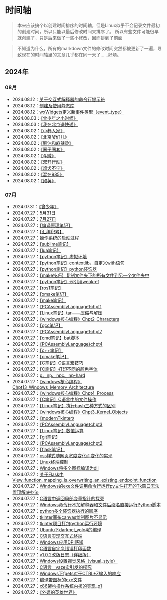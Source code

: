 # 时间轴
> 本来应该搞个以创建时间排序的时间轴，但是Linux似乎不会记录文件最初的创建时间，所以只能以最后修改时间来排序了。
所以有些文件可能很早就创建了，只是后来做了一些小修改，因而排到了前面

> 不知道为什么，所有的markdown文件的修改时间突然都被更新了一遍，导致现在的时间轴里的文章几乎都在同一天了……好烦。


## 2024年

### 08月
- 2024.08.12：[关于交互式解释器的命令行提示符](关于交互式解释器的命令行提示符.html)
- 2024.08.12：[创建及使用静态库](创建及使用静态库.html)
- 2024.08.12：[wxWidgets定义新事件类型（event_type）](wxWidgets定义新事件类型（event_type）.html)
- 2024.08.03：[《曾少年之小时候》](《曾少年之小时候》.html)
- 2024.08.03：[《我在北京送快递》](《我在北京送快递》.html)
- 2024.08.02：[《小巷人家》](《小巷人家》.html)
- 2024.08.02：[《北京爷们儿》](《北京爷们儿》.html)
- 2024.08.02：[《酥油和麻辣烫》](《酥油和麻辣烫》.html)
- 2024.08.02：[《圈子圈套》](《圈子圈套》.html)
- 2024.08.02：[《斗贼》](《斗贼》.html)
- 2024.08.02：[《双开行动》](《双开行动》.html)
- 2024.08.02：[《鸡犬不宁》](《鸡犬不宁》.html)
- 2024.08.02：[《混在985》](《混在985》.html)
- 2024.08.02：[《如英》](《如英》.html)

### 07月
- 2024.07.31：[《曾少年》](《曾少年》.html)
- 2024.07.27：[5月31日](5月31日.html)
- 2024.07.27：[7月27日](7月27日.html)
- 2024.07.27：[【编译原理笔记】](【编译原理笔记】.html)
- 2024.07.27：[【汇编积累】](【汇编积累】.html)
- 2024.07.27：[操作系统的启动过程](操作系统的启动过程.html)
- 2024.07.27：[【sublime笔记】](【sublime笔记】.html)
- 2024.07.27：[【lua笔记】](【lua笔记】.html)
- 2024.07.27：[【python笔记】虚拟环境](【python笔记】虚拟环境.html)
- 2024.07.27：[【python笔记】contextlib，自定义with语句](【python笔记】contextlib，自定义with语句.html)
- 2024.07.27：[【python笔记】python装饰器](【python笔记】python装饰器.html)
- 2024.07.27：[【make技巧】复制文件夹下的所有文件到另一个文件夹中](【make技巧】复制文件夹下的所有文件到另一个文件夹中.html)
- 2024.07.27：[【python笔记】弱引用weakref](【python笔记】弱引用weakref.html)
- 2024.07.27：[【ros1笔记】](【ros1笔记】.html)
- 2024.07.27：[【xmake笔记】](【xmake笔记】.html)
- 2024.07.27：[【make笔记】](【make笔记】.html)
- 2024.07.27：[《PCAssemblyLanguage》chpt1](《PCAssemblyLanguage》chpt1.html)
- 2024.07.27：[【Linux笔记】tar——压缩与解压](【Linux笔记】tar——压缩与解压.html)
- 2024.07.27：[《windows核心编程》Chpt2_Characters](《windows核心编程》Chpt2_Characters.html)
- 2024.07.27：[【gcc笔记】](【gcc笔记】.html)
- 2024.07.27：[《PCAssemblyLanguage》chpt7](《PCAssemblyLanguage》chpt7.html)
- 2024.07.27：[【cmd笔记】bat脚本](【cmd笔记】bat脚本.html)
- 2024.07.27：[《PCAssemblyLanguage》chpt4](《PCAssemblyLanguage》chpt4.html)
- 2024.07.27：[【c++笔记】](【c++笔记】.html)
- 2024.07.27：[【cmake笔记】](【cmake笔记】.html)
- 2024.07.27：[【C笔记】C语言宏技巧](【C笔记】C语言宏技巧.html)
- 2024.07.27：[【C笔记】打印不同的颜色字体](【C笔记】打印不同的颜色字体.html)
- 2024.07.27：[p、np、npc、np-hard](p、np、npc、np-hard.html)
- 2024.07.27：[《windows核心编程》Chpt13_Windows_Memory_Architecture](《windows核心编程》Chpt13_Windows_Memory_Architecture.html)
- 2024.07.27：[《windows核心编程》Chpt4_Process](《windows核心编程》Chpt4_Process.html)
- 2024.07.27：[【C笔记】C语言中的文件操作](【C笔记】C语言中的文件操作.html)
- 2024.07.27：[【Linux笔记】执行bash三种方式的区别](【Linux笔记】执行bash三种方式的区别.html)
- 2024.07.27：[《windows核心编程》Chpt3_Kernel_Objects](《windows核心编程》Chpt3_Kernel_Objects.html)
- 2024.07.27：[《modernTkinter》](《modernTkinter》.html)
- 2024.07.27：[《PCAssemblyLanguage》chpt3](《PCAssemblyLanguage》chpt3.html)
- 2024.07.27：[【Linux笔记】数值运算](【Linux笔记】数值运算.html)
- 2024.07.27：[【git笔记】](【git笔记】.html)
- 2024.07.27：[《PCAssemblyLanguage》chpt2](《PCAssemblyLanguage》chpt2.html)
- 2024.07.27：[【flask笔记】](【flask笔记】.html)
- 2024.07.27：[css样式随网页宽度变化而变化的实现](css样式随网页宽度变化而变化的实现.html)
- 2024.07.27：[Linux终端控制](Linux终端控制.html)
- 2024.07.27：[Windows将多个图标编译为dll](Windows将多个图标编译为dll.html)
- 2024.07.27：[关于Flask中View_function_mapping_is_overwriting_an_existing_endpoint_function](关于Flask中View_function_mapping_is_overwriting_an_existing_endpoint_function.html)
- 2024.07.27：[Windows的exe文件调用命令行运行py文件打开的Tk窗口无法置顶解决办法](Windows的exe文件调用命令行运行py文件打开的Tk窗口无法置顶解决办法.html)
- 2024.07.27：[C语言中返回局部变量指针的探究](C语言中返回局部变量指针的探究.html)
- 2024.07.27：[Windows命令行不加解释器和文件后缀名直接运行Python脚本](Windows命令行不加解释器和文件后缀名直接运行Python脚本.html)
- 2024.07.27：[python多个装饰器执行的顺序](python多个装饰器执行的顺序.html)
- 2024.07.27：[tkinter画布canvas绘制图片不显示](tkinter画布canvas绘制图片不显示.html)
- 2024.07.27：[tkinter项目打包python运行环境](tkinter项目打包python运行环境.html)
- 2024.07.27：[Ubuntu下darknet_yolo4的编译](Ubuntu下darknet_yolo4的编译.html)
- 2024.07.27：[C语言实现交互式终端](C语言实现交互式终端.html)
- 2024.07.27：[Windows应用DPI感知](Windows应用DPI感知.html)
- 2024.07.27：[C语言自定义错误打印函数](C语言自定义错误打印函数.html)
- 2024.07.27：[v1.0.2改版日志（详细版）](v1.0.2改版日志（详细版）.html)
- 2024.07.27：[Windows设置视觉风格（visual_style）](Windows设置视觉风格（visual_style）.html)
- 2024.07.27：[C语言__vaze宏引发的探究](C语言__vaze宏引发的探究.html)
- 2024.07.27：[Windows下fgets对于CTRL+Z输入的响应](Windows下fgets对于CTRL+Z输入的响应.html)
- 2024.07.27：[编译带图标的exe文件](编译带图标的exe文件.html)
- 2024.07.27：[x86架构操作系统内核的实现_p1](x86架构操作系统内核的实现_p1.html)
- 2024.07.27：[《外婆的英雄世界》](《外婆的英雄世界》.html)
